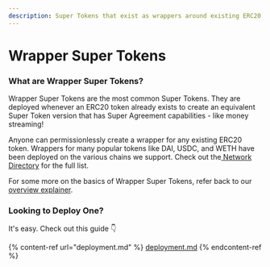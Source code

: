 ```yaml
---
description: Super Tokens that exist as wrappers around existing ERC20 tokens
---
```


# Wrapper Super Tokens

### What are Wrapper Super Tokens?

Wrapper Super Tokens are the most common Super Tokens. They are deployed whenever an ERC20 token already exists to create an equivalent Super Token version that has Super Agreement capabilities - like money streaming!

Anyone can permissionlessly create a wrapper for any existing ERC20 token. Wrappers for many popular tokens like DAI, USDC, and WETH have been deployed on the various chains we support. Check out the[ Network Directory](../../../networks/) for the full list.

For some more on the basics of Wrapper Super Tokens, refer back to our [overview explainer](https://docs.superfluid.finance/superfluid/protocol-overview/in-depth-overview/super-tokens#wrapper).

### Looking to Deploy One?

It's easy. Check out this guide 👇

{% content-ref url="deployment.md" %}
[deployment.md](deployment.md)
{% endcontent-ref %}

